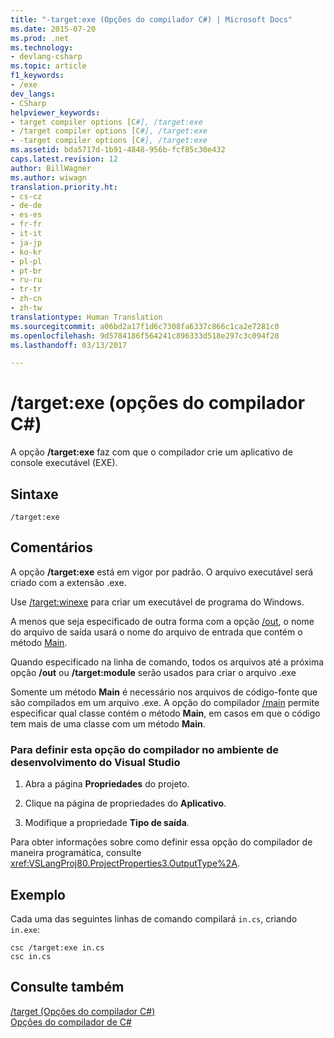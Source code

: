 ```yaml
---
title: "-target:exe (Opções do compilador C#) | Microsoft Docs"
ms.date: 2015-07-20
ms.prod: .net
ms.technology:
- devlang-csharp
ms.topic: article
f1_keywords:
- /exe
dev_langs:
- CSharp
helpviewer_keywords:
- target compiler options [C#], /target:exe
- /target compiler options [C#], /target:exe
- -target compiler options [C#], /target:exe
ms.assetid: bda5717d-1b91-4848-956b-fcf85c30e432
caps.latest.revision: 12
author: BillWagner
ms.author: wiwagn
translation.priority.ht:
- cs-cz
- de-de
- es-es
- fr-fr
- it-it
- ja-jp
- ko-kr
- pl-pl
- pt-br
- ru-ru
- tr-tr
- zh-cn
- zh-tw
translationtype: Human Translation
ms.sourcegitcommit: a06bd2a17f1d6c7308fa6337c866c1ca2e7281c0
ms.openlocfilehash: 9d5784186f564241c896333d518e297c3c094f28
ms.lasthandoff: 03/13/2017

---
```

# <a name="targetexe-c-compiler-options"></a>/target:exe (opções do compilador C#)
A opção **/target:exe** faz com que o compilador crie um aplicativo de console executável (EXE).  
  
## <a name="syntax"></a>Sintaxe  
  
```  
/target:exe  
```  
  
## <a name="remarks"></a>Comentários  
 A opção **/target:exe** está em vigor por padrão. O arquivo executável será criado com a extensão .exe.  
  
 Use [/target:winexe](../../../csharp/language-reference/compiler-options/target-winexe-compiler-option.md) para criar um executável de programa do Windows.  
  
 A menos que seja especificado de outra forma com a opção [/out](../../../csharp/language-reference/compiler-options/out-compiler-option.md), o nome do arquivo de saída usará o nome do arquivo de entrada que contém o método [Main](../../../csharp/programming-guide/main-and-command-args/index.md).  
  
 Quando especificado na linha de comando, todos os arquivos até a próxima opção **/out** ou **/target:module** serão usados para criar o arquivo .exe  
  
 Somente um método **Main** é necessário nos arquivos de código-fonte que são compilados em um arquivo .exe. A opção do compilador [/main](../../../csharp/language-reference/compiler-options/main-compiler-option.md) permite especificar qual classe contém o método **Main**, em casos em que o código tem mais de uma classe com um método **Main**.  
  
### <a name="to-set-this-compiler-option-in-the-visual-studio-development-environment"></a>Para definir esta opção do compilador no ambiente de desenvolvimento do Visual Studio  
  
1.  Abra a página **Propriedades** do projeto.  
  
2.  Clique na página de propriedades do **Aplicativo**.  
  
3.  Modifique a propriedade **Tipo de saída**.  
  
 Para obter informações sobre como definir essa opção do compilador de maneira programática, consulte <xref:VSLangProj80.ProjectProperties3.OutputType%2A>.  
  
## <a name="example"></a>Exemplo  
 Cada uma das seguintes linhas de comando compilará `in.cs`, criando `in.exe`:  
  
```  
csc /target:exe in.cs  
csc in.cs  
```  
  
## <a name="see-also"></a>Consulte também  
 [/target (Opções do compilador C#)](../../../csharp/language-reference/compiler-options/target-compiler-option.md)   
 [Opções do compilador de C#](../../../csharp/language-reference/compiler-options/index.md)
